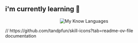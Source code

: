 ## i'm currently learning 🌱

<div align="center">

![My Know Languages](https://skillicons.dev/icons?i=java,spring,c,cpp,cs&theme=light)


</div>
// https://github.com/tandpfun/skill-icons?tab=readme-ov-file documentation

<!--
**ryandyrhamadhany/ryandyrhamadhany** is a ✨ _special_ ✨ repository because its `README.md` (this file) appears on your GitHub profile.

Here are some ideas to get you started:

- 🔭 I’m currently working on ...
- 🌱 I’m currently learning ...
- 👯 I’m looking to collaborate on ...
- 🤔 I’m looking for help with ...
- 💬 Ask me about ...
- 📫 How to reach me: ...
- 😄 Pronouns: ...
- ⚡ Fun fact: ...
-->
